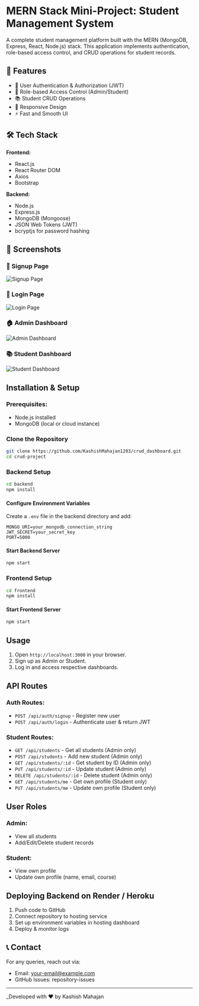 # MERN Stack Mini-Project: Student Management System

A complete student management platform built with the MERN (MongoDB, Express, React, Node.js) stack. This application implements authentication, role-based access control, and CRUD operations for student records.

## 🚀 Features

- 🔐 User Authentication & Authorization (JWT)
- 👥 Role-based Access Control (Admin/Student)
- 📚 Student CRUD Operations
- 📱 Responsive Design
- ⚡ Fast and Smooth UI

## 🛠️ Tech Stack

**Frontend:**
- React.js
- React Router DOM
- Axios
- Bootstrap

**Backend:**
- Node.js
- Express.js
- MongoDB (Mongoose)
- JSON Web Tokens (JWT)
- bcryptjs for password hashing

## 📸 Screenshots

### 🔐 Signup Page
![Signup Page](https://res.cloudinary.com/dfacldueh/image/upload/v1757523988/Screenshot_2025-09-10_223350_zvcx6b.png)

### 🔐 Login Page
![Login Page](https://res.cloudinary.com/dfacldueh/image/upload/v1757523988/Screenshot_2025-09-10_223323_fzexby.png)

### 🏠 Admin Dashboard
![Admin Dashboard](https://res.cloudinary.com/dfacldueh/image/upload/v1757523987/Screenshot_2025-09-10_223416_bzgiip.png)

### 📚 Student Dashboard
![Student Dashboard](https://res.cloudinary.com/dfacldueh/image/upload/v1757523988/Screenshot_2025-09-10_223443_fbnfb1.png)

## Installation & Setup

### Prerequisites:
- Node.js installed
- MongoDB (local or cloud instance)

### Clone the Repository
```bash
git clone https://github.com/KashishMahajan1203/crud_dashboard.git
cd crud-project
```

### Backend Setup
```bash
cd backend
npm install
```

#### Configure Environment Variables
Create a `.env` file in the backend directory and add:
```
MONGO_URI=your_mongodb_connection_string
JWT_SECRET=your_secret_key
PORT=5000
```

#### Start Backend Server
```bash
npm start
```

### Frontend Setup
```bash
cd frontend
npm install
```

#### Start Frontend Server
```bash
npm start
```

## Usage
1. Open `http://localhost:3000` in your browser.
2. Sign up as Admin or Student.
3. Log in and access respective dashboards.

## API Routes

### Auth Routes:
- `POST /api/auth/signup` - Register new user
- `POST /api/auth/login` - Authenticate user & return JWT

### Student Routes:
- `GET /api/students` - Get all students (Admin only)
- `POST /api/students` - Add new student (Admin only)
- `GET /api/students/:id` - Get student by ID (Admin only)
- `PUT /api/students/:id` - Update student (Admin only)
- `DELETE /api/students/:id` - Delete student (Admin only)
- `GET /api/students/me` - Get own profile (Student only)
- `PUT /api/students/me` - Update own profile (Student only)

## User Roles

### Admin:
- View all students
- Add/Edit/Delete student records

### Student:
- View own profile
- Update own profile (name, email, course)

## Deploying Backend on Render / Heroku
1. Push code to GitHub
2. Connect repository to hosting service
3. Set up environment variables in hosting dashboard
4. Deploy & monitor logs

## 📞 Contact
For any queries, reach out via:
- Email: your-email@example.com
- GitHub Issues: repository-issues

---
_Developed with ❤️ by Kashish Mahajan

